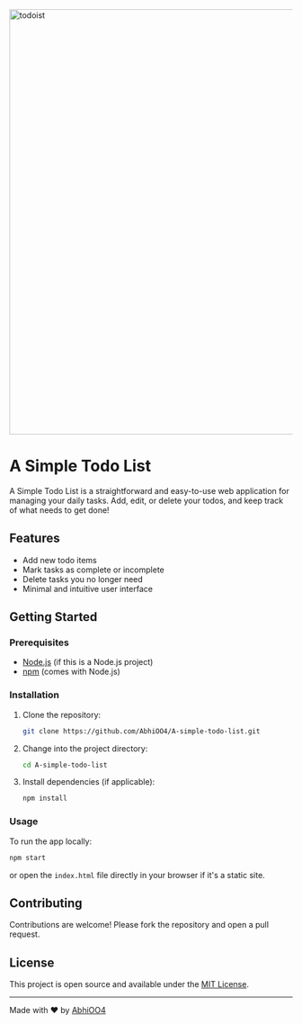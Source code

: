 
<img width="1216" height="756" alt="todoist" src="https://github.com/user-attachments/assets/669b4ee2-f35f-40a7-97c2-859383757bdd" />

# A Simple Todo List

A Simple Todo List is a straightforward and easy-to-use web application for managing your daily tasks. Add, edit, or delete your todos, and keep track of what needs to get done!

## Features

- Add new todo items
- Mark tasks as complete or incomplete
- Delete tasks you no longer need
- Minimal and intuitive user interface

## Getting Started

### Prerequisites

- [Node.js](https://nodejs.org/) (if this is a Node.js project)
- [npm](https://www.npmjs.com/) (comes with Node.js)

### Installation

1. Clone the repository:
   ```bash
   git clone https://github.com/AbhiOO4/A-simple-todo-list.git
   ```
2. Change into the project directory:
   ```bash
   cd A-simple-todo-list
   ```
3. Install dependencies (if applicable):
   ```bash
   npm install
   ```

### Usage

To run the app locally:

```bash
npm start
```
or open the `index.html` file directly in your browser if it's a static site.

## Contributing

Contributions are welcome! Please fork the repository and open a pull request.

## License

This project is open source and available under the [MIT License](LICENSE).

---

Made with ❤️ by [AbhiOO4](https://github.com/AbhiOO4)
